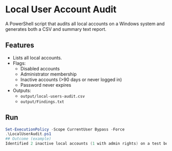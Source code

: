 # Local User Account Audit

A PowerShell script that audits all local accounts on a Windows system and generates both a CSV and summary text report.

## Features
- Lists all local accounts.
- Flags:
  - Disabled accounts
  - Administrator membership
  - Inactive accounts (>90 days or never logged in)
  - Password never expires
- Outputs:
  - `output/local-users-audit.csv`
  - `output/Findings.txt`

## Run
```powershell
Set-ExecutionPolicy -Scope CurrentUser Bypass -Force
.\LocalUserAudit.ps1
## Outcome (example)
Identified 2 inactive local accounts (1 with admin rights) on a test box, providing clear evidence (CSV + summary) for privilege cleanup and IAM hygiene.
